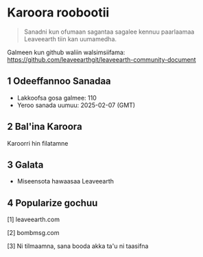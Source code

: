 # Karoora roobootii

>Sanadni kun ofumaan sagantaa sagalee kennuu paarlaamaa Leaveearth tiin kan uumamedha.

Galmeen kun github waliin walsimsiifama: https://github.com/leaveearthgit/leaveearth-community-document

## 1 Odeeffannoo Sanadaa

- Lakkoofsa gosa galmee: 110
- Yeroo sanada uumuu: 2025-02-07 (GMT)

## 2 Bal'ina Karoora

Karoorri hin filatamne

## 3 Galata
* Miseensota hawaasaa Leaveearth

## 4 Popularize gochuu
[1] leaveearth.com

[2] bombmsg.com

[3] Ni tilmaamna, sana booda akka ta'u ni taasifna